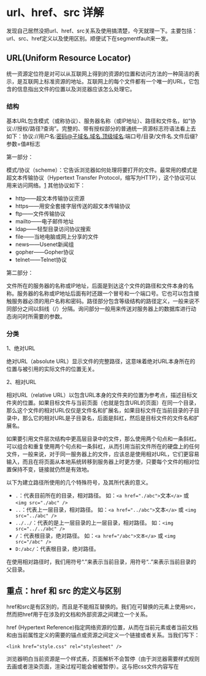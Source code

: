 # url、href、src 详解

发现自己居然没把url、href、src关系及使用搞清楚，今天就理一下。主要包括：url、src、href定义以及使用区别。顺便试下在segmentfault来一发。

## URL(Uniform Resource Locator)

统一资源定位符是对可以从互联网上得到的资源的位置和访问方法的一种简洁的表示，是互联网上标准资源的地址。互联网上的每个文件都有一个唯一的URL，它包含的信息指出文件的位置以及浏览器应该怎么处理它。

### 结构

基本URL包含模式（或称协议）、服务器名称（或IP地址）、路径和文件名，如“协议://授权/路径?查询”。完整的、带有授权部分的普通统一资源标志符语法看上去如下：协议://用户名:密码@子域名.域名.顶级域名:端口号/目录/文件名.文件后缀?参数=值#标志

第一部分：

模式/协议（scheme）：它告诉浏览器如何处理将要打开的文件。最常用的模式是超文本传输协议（Hypertext Transfer Protocol，缩写为HTTP），这个协议可以用来访问网络。[1](http://reference.sitepoint.com/css/replacedelements) 其他协议如下：

- http——超文本传输协议资源
- https——用安全套接字层传送的超文本传输协议
- ftp——文件传输协议
- mailto——电子邮件地址
- ldap——轻型目录访问协议搜索
- file——当地电脑或网上分享的文件
- news——Usenet新闻组
- gopher——Gopher协议
- telnet——Telnet协议

第二部分：

文件所在的服务器的名称或IP地址，后面是到达这个文件的路径和文件本身的名称。服务器的名称或IP地址后面有时还跟一个冒号和一个端口号。它也可以包含接触服务器必须的用户名称和密码。路径部分包含等级结构的路径定义，一般来说不同部分之间以斜线（/）分隔。询问部分一般用来传送对服务器上的数据库进行动态询问时所需要的参数。

### 分类

1、绝对URL

绝对URL（absolute URL）显示文件的完整路径，这意味着绝对URL本身所在的位置与被引用的实际文件的位置无关。

2、相对URL

相对URL（relative URL）以包含URL本身的文件夹的位置为参考点，描述目标文件夹的位置。如果目标文件与当前页面（也就是包含URL的页面）在同一个目录，那么这个文件的相对URL仅仅是文件名和扩展名，如果目标文件在当前目录的子目录中，那么它的相对URL是子目录名，后面是斜杠，然后是目标文件的文件名和扩展名。

如果要引用文件层次结构中更高层目录中的文件，那么使用两个句点和一条斜杠。可以组合和重复使用两个句点和一条斜杠，从而引用当前文件所在的硬盘上的任何文件，一般来说，对于同一服务器上的文件，应该总是使用相对URL，它们更容易输入，而且在将页面从本地系统转移到服务器上时更方便，只要每个文件的相对位置保持不变，链接就仍然是有效地。

以下为建立路径所使用的几个特殊符号，及其所代表的意义。

- `.`：代表目前所在的目录，相对路径。 如：`<a href="./abc">`文本`</a>` 或 `<img src="./abc" />`
- `..`：代表上一层目录，相对路径。 如：`<a href="../abc">`文本`</a>` 或 `<img src="../abc" />`
- `../../`：代表的是上一层目录的上一层目录，相对路径。 如：`<img src="../../abc" />`
- `/`：代表根目录，绝对路径。 如：`<a href="/abc">文本</a>` 或 `<img src="/abc" />`
- `D:/abc/`：代表根目录，绝对路径。

在使用相对路径时，我们用符号“.”来表示当前目录，用符号“..”来表示当前目录的父目录。

## 重点：href 和 src 的定义与区别

href和src是有区别的，而且是不能相互替换的。我们在可替换的元素上使用src，然而把href用于在涉及的文档和外部资源之间建立一个关系。

href (Hypertext Reference)指定网络资源的位置，从而在当前元素或者当前文档和由当前属性定义的需要的锚点或资源之间定义一个链接或者关系。当我们写下：

```
<link href="style.css" rel="stylesheet" />
```

浏览器明白当前资源是一个样式表，页面解析不会暂停（由于浏览器需要样式规则去画或者渲染页面，渲染过程可能会被被暂停）。这与把css文件内容写在<style>标签里不相同，因此建议使用link标签而不是@import来吧样式表导入到html文档里。

src (Source)属性仅仅 嵌入当前资源到当前文档元素定义的位置。当浏览器找到

```
<script src="script.js"></script>
```

**在浏览器下载，编译，执行这个文件之前页面的加载和处理会被暂停。**这个过程与把js文件放到<script>标签里类似。这也是建议把JS文件放到底部加载的原因。当然，img标签页与此类似。浏览器暂停加载直到提取和加载图像。
与img类似的有更多： [replaced elements](http://reference.sitepoint.com/css/replacedelements)。

**参考：**

- [http://stackoverflow.com/questions/3395359/difference-between-src-and-...](http://stackoverflow.com/questions/3395359/difference-between-src-and-href)
- <http://reference.sitepoint.com/css/replacedelements>
- Google